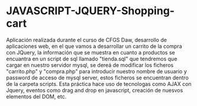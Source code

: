 # JAVASCRIPT-JQUERY-Shopping-cart
Aplicación realizada durante el curso de CFGS Daw, desarrollo de aplicaciones web, en el que vamos a desarrollar un carrito de la compra con JQuery, la información que se muestra en cuanto a productos se encuantra en un script de sql llamado "tienda.sql" que tendremos que cargar en nuestro servidor mysql, se dereá de modificar los ficheros "carrito.php" y "compra.php" para introducir nuestro nombre de usuario y password de acceso de mysql server, estos ficheros se encuentran dentro de la carpeta scripts. Esta práctica hace uso de tecnologas como AJAX con Jquery, eventos como drag and drop en javascript, creación de nuesvos elementos del DOM, etc.
